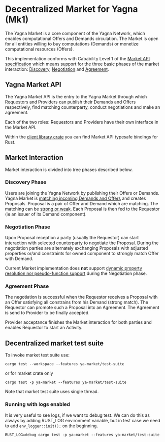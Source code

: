 # Decentralized Market for Yagna (Mk1)
The Yagna Market is a core component of the Yagna Network, which enables
computational Offers and Demands circulation. The Market is open for all
entities willing to buy computations (Demands) or monetize computational
resources (Offers).

This implementation conforms with Cabability Level 1 of the 
[Market API specification](
https://docs.google.com/document/d/1Zny_vfgWV-hcsKS7P-Kdr3Fb0dwfl-6T_cYKVQ9mkNg/edit#heading=h.8anq3nlk2en7
) which means support for the three basic phases of the market interaction:
[Discovery](#discovery-phase), [Negotiation](#negotiation-phase) and [Agreement](#agreement-phase).

## Yagna Market API
The Yagna Market API is the entry to the Yagna Market through which
Requestors and Providers  can publish their Demands and Offers
respectively, find matching counterparty, conduct negotiations
and make an agreement.

Each of the two roles: Requestors and Providers have their own
interface in the Market API.

Within the [client library crate](https://github.com/golemfactory/ya-client)
you can find Market API typesafe bindings for Rust.

## Market Interaction
Market interaction is divided into tree phases described below.

### Discovery Phase
Users are joining the Yagna Network by publishing their Offers or Demands.
Yagna Market is [matching incoming Demands and Offers](
https://docs.google.com/document/d/1yTupuRsN9DKVrK1TPhM6dBxKCAPk0wCB8KxRf57ZkV4
) and creates Proposals. Proposal is a pair of Offer and Demand which are
matching. The matching can be [strong or weak](
https://docs.google.com/document/d/1tzMrhdBr9wiUXtSn1JO18MmIiP31dkMakdjStnF3eZY/edit#heading=h.jzr5wr9i4uh5
). Each Proposal is then fed to the Requestor (ie an issuer of its Demand
component).


### Negotiation Phase
Upon Proposal reception a party (usually the Requestor) can start interaction
with selected counterparty to negotiate the Proposal. During the negotiation
parties are alternately exchanging Proposals with adjusted properties or/and
constraints for owned component to strongly match Offer with Demand.

Current Market implementation does **not** support [dynamic property resolution nor
pseudo-function support](
https://docs.google.com/document/d/1Zny_vfgWV-hcsKS7P-Kdr3Fb0dwfl-6T_cYKVQ9mkNg/edit#heading=h.6y5qk7bcl9qy
) during the Negotiation phase.

### Agreement Phase
The negotiation is successful when the Requestor receives a Proposal with an
Offer satisfying all constrains from his Demand (strong match).
The Requestor can promote such a Proposal into an Agreement. The Agreement
is send to Provider to be finally accepted.

Provider acceptance finishes the Market interaction for both parties and
enables Requestor to start an Activity.


## Decentralized market test suite
To invoke market test suite use:
```
cargo test --workspace --features ya-market/test-suite
```
or for market crate only
```
cargo test -p ya-market --features ya-market/test-suite
```

Note that market test suite uses single thread.

### Running with logs enabled

It is very useful to see logs, if we want to debug test. We can do this as
always by adding RUST_LOG environment variable, but in test case we need to
add `env_logger::init();` on the beginning. 

```
RUST_LOG=debug cargo test -p ya-market --features ya-market/test-suite 
```